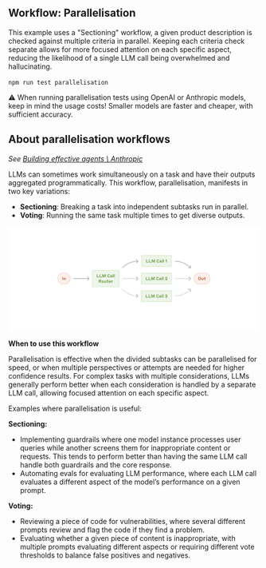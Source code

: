 ## Workflow: Parallelisation

This example uses a "Sectioning" workflow, a given product description is checked against multiple criteria in parallel. Keeping each criteria check separate allows for more focused attention on each specific aspect, reducing the likelihood of a single LLM call being overwhelmed and hallucinating.

`npm run test parallelisation`

⚠️ When running parallelisation tests using OpenAI or Anthropic models, keep in mind the usage costs! Smaller models are faster and cheaper, with sufficient accuracy.

## About parallelisation workflows

_See [Building effective agents \ Anthropic](https://www.anthropic.com/research/building-effective-agents)_

LLMs can sometimes work simultaneously on a task and have their outputs aggregated programmatically. This workflow, parallelisation, manifests in two key variations:

- **Sectioning**: Breaking a task into independent subtasks run in parallel.
- **Voting**: Running the same task multiple times to get diverse outputs.

![Parallelisation workflow](./parallelisation.png)

**When to use this workflow**

Parallelisation is effective when the divided subtasks can be parallelised for speed, or when multiple perspectives or attempts are needed for higher confidence results. For complex tasks with multiple considerations, LLMs generally perform better when each consideration is handled by a separate LLM call, allowing focused attention on each specific aspect.

Examples where parallelisation is useful:

**Sectioning:**

- Implementing guardrails where one model instance processes user queries while another screens them for inappropriate content or requests. This tends to perform better than having the same LLM call handle both guardrails and the core response.
- Automating evals for evaluating LLM performance, where each LLM call evaluates a different aspect of the model’s performance on a given prompt.

**Voting:**

- Reviewing a piece of code for vulnerabilities, where several different prompts review and flag the code if they find a problem.
- Evaluating whether a given piece of content is inappropriate, with multiple prompts evaluating different aspects or requiring different vote thresholds to balance false positives and negatives.
